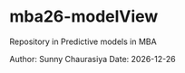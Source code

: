 # mba26-modelView
Repository in Predictive models in MBA 

Author: Sunny Chaurasiya
Date: 2026-12-26
